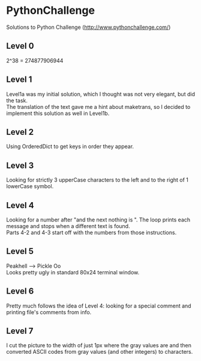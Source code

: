 PythonChallenge
===============

Solutions to Python Challenge (http://www.pythonchallenge.com/)

## Level 0
2^38 = 274877906944

## Level 1
Level1a was my initial solution, which I thought was not very elegant, but did the task.  
The translation of the text gave me a hint about maketrans, so I decided to implement this solution as well in Level1b.

## Level 2
Using OrderedDict to get keys in order they appear.

## Level 3
Looking for strictly 3 upperCase characters to the left and to the right of 1 lowerCase symbol.

## Level 4
Looking for a number after "and the next nothing is ". The loop prints each message and stops when a different text is found.  
Parts 4-2 and 4-3 start off with the numbers from those instructions. 

## Level 5
Peakhell --> Pickle Oo  
Looks pretty ugly in standard 80x24 terminal window.

## Level 6
Pretty much follows the idea of Level 4: looking for a special comment and printing file's comments from info.

## Level 7
I cut the picture to the width of just 1px where the gray values are and then converted ASCII codes from gray values (and other integers) to characters.